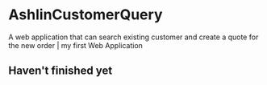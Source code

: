 # AshlinCustomerQuery
A web application that can search existing customer and create a quote for the new order | my first Web Application

## Haven't finished yet
